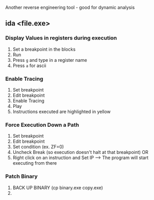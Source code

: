 Another reverse engineering tool - good for dynamic analysis

## ida \<file.exe\>

### Display Values in registers during execution
1. Set a breakpoint in the blocks
2. Run
3. Press `g` and type in a register name 
4. Press `a` for ascii

### Enable Tracing
1. Set breakpoint
2. Edit breakpoint
3. Enable Tracing
4. Play
5. Instructions executed are highlighted in yellow

### Force Execution Down a Path
1. Set breakpoint
2. Edit breakpoint
3. Set condition (ex. ZF=0)
4. Uncheck Break (so execution doesn't halt at that breakpoint)
OR
1. Right click on an instruction and Set IP --> The program will start executing from there

### Patch Binary
1. BACK UP BINARY (cp binary.exe copy.exe)
2. 
